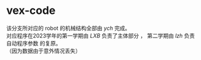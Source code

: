 # vex-code
该分支所对应的 robot 的机械结构全部由 _ych_ 完成。  
对应程序在2023学年的第一学期由 _LXB_ 负责了主体部分 ， 第二学期由 _lzh_ 负责自动程序参数 的复原。  
（因为数据由于意外情况丢失）  

